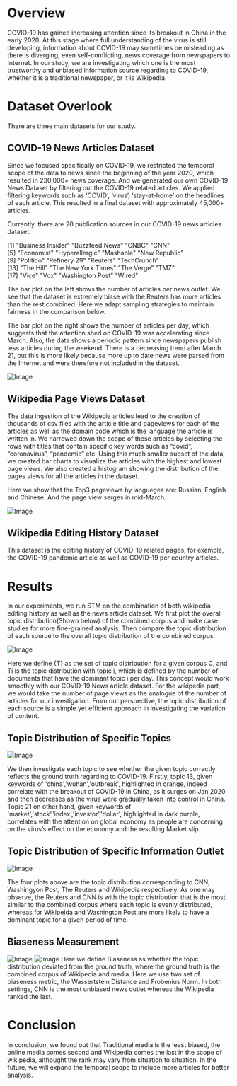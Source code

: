 # Overview

COVID-19 has gained increasing attention since its breakout in China in the early 2020. At this stage where full understanding of the virus is still developing, information about COVID-19 may sometimes be misleading as there is diverging, even self-conflicting, news coverage from newspapers to Internet. In our study, we are investigating which one is the most trustworthy and unbiased information source regarding to COVID-19, whether it is a traditional newspaper, or it is Wikipedia.

# Dataset Overlook
There are three main datasets for our study.

## COVID-19 News Articles Dataset
Since we focused specifically on COVID-19, we restricted the temporal scope of the data to news since the beginning of the year 2020, which resulted in 230,000+ news coverage. And we generated our own COVID-19 News Dataset by filtering out the COVID-19 related articles. We applied filtering keywords such as ‘COVID’, ‘virus’, ‘stay-at-home’ on the headlines of each article. This resulted in a final dataset with approximately 45,000+ articles.

Currently, there are 20 publication sources in our COVID-19 news articles dataset:
 
 [1] "Business Insider"   "Buzzfeed News"      "CNBC"               "CNN"               
 [5] "Economist"          "Hyperallergic"      "Mashable"           "New Republic"      
 [9] "Politico"           "Refinery 29"        "Reuters"            "TechCrunch"        
[13] "The Hill"           "The New York Times" "The Verge"          "TMZ"               
[17] "Vice"               "Vox"                "Washington Post"    "Wired"   

The bar plot on the left shows the number of articles per news outlet. We see that the dataset is extremely biase with the Reuters has more articles than the rest combined. Here we adapt sampling strategies to maintain fairness in the comparison below.

The bar plot on the right shows the number of articles per day, which suggests that the attention shed on COVID-19 was accelerating since March. Also, the data shows a periodic pattern since newspapers publish less articles during the weekend. There is a decreasing trend after March 21, but this is more likely because more up to date news were parsed from the Internet and were therefore not included in the dataset.

![Image](/website-figures/NewsArticleDataset.png)

##  Wikipedia Page Views Dataset
The data ingestion of the Wikipedia articles lead to the creation of thousands of csv files with the article title and pageviews for each of the articles as well as the domain code which is the language the article is written in. We narrowed down the scope of these articles by selecting the rows with titles that contain specific key words such as “covid”, “coronavirus”, “pandemic” etc. Using this much smaller subset of the data, we created bar charts to visualize the articles with the highest and lowest page views. We also created a histogram showing the distribution of the pages views for all the articles in the dataset.

Here we show that the Top3 pageviews by langueges are: Russian, English and Chinese. And the page view serges in mid-March.

![Image](/website-figures/WikipediaDataset.png)

##  Wikipedia Editing History Dataset
This dataset is the editing history of COVID-19 related pages, for example, the COVID-19 pandemic article as well as COVID-19 per country articles.

# Results
In our experiments, we run STM on the combination of both wikipedia editing history as well as the news article dataset. We first plot the overall topic distribution(Shown below) of the combined corpus and make case studies for more fine-grained analysis. Then compare the topic distribution of each source to the overall topic distribution of the combined corpus.

![Image](/website-figures/TopicModelResult.png)

Here we define {T} as the set of topic distribution for a given corpus C, and  Ti is the topic distribution with topic i, which is defined by the number of documents that have the dominant topic i per day. This concept would work smoothly with our COVID-19 News article dataset. For the wikipedia part, we would take the number of page views as the analogue of the number of articles for our investigation. From our perspective, the topic distribution of each source is a simple yet efficient approach in investigating the variation of content.


##  Topic Distribution of Specific Topics
 ![Image](/website-figures/EventAnalysis.png)   


We then investigate each topic to see whether the given topic correctly reflects the ground truth regarding to COVID-19. Firstly, topic 13, given keywords of 'china','wuhan','outbreak', highlighted in orange, indeed correlate with the breakout of COVID-19 in China, as it surges on Jan 2020 and then decreases as the virus were gradually taken into control in China. Topic 21 on other hand, given keywords of 'market','stock','index','investor','dollar', highlighted in dark purple, correlates with the attention on global economy as people are concerning on the virus’s effect on the economy and the resulting Market slip.


##  Topic Distribution of Specific Information Outlet
![Image](/website-figures/PlotBySource.png)

The four plots above are the topic distribution corresponding to CNN, Washingyon Post, The Reuters and Wikipedia respectively. As one may observe, the Reuters and CNN is with the topic distribution that is the most similar to the combined corpus where each topic is evenly distributed, whereas for Wikipeida and Washington Post are more likely to have a dominant topic for a given period of time.

## Biaseness Measurement
![Image](/website-figures/NormFunction.png)
![Image](/website-figures/TrustWorthinessResult.png)
Here we define Biaseness as whether the topic distribution deviated from the ground truth, where the ground truth is the combined corpus of Wikipedia and media. Here we use two set of biaseness metric, the Wassertstein Distance and Frobenius Norm. In both settings, CNN is the most unbiased news outlet whereas the Wikipedia ranked the last.

# Conclusion
In conclusion, we found out that Traditional media is the least biased, the online media comes second and Wikipedia comes the last in the scope of wikipedia, althought the rank may vary from situation to situation. In the future, we will expand the temporal scope to include more articles for better analysis.
